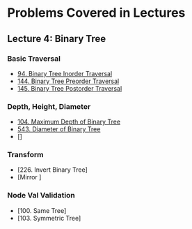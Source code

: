# Problems Covered in Lectures


## Lecture 4: Binary Tree
### Basic Traversal
- [94. Binary Tree Inorder Traversal](https://leetcode.com/problems/binary-tree-inorder-traversal)
- [144. Binary Tree Preorder Traversal](https://leetcode.com/problems/binary-tree-preorder-traversal)
- [145. Binary Tree Postorder Traversal](https://leetcode.com/problems/binary-tree-postorder-traversal)

### Depth, Height, Diameter
- [104. Maximum Depth of Binary Tree](https://leetcode.com/problems/maximum-depth-of-binary-tree)
- [543. Diameter of Binary Tree](https://leetcode.com/problems/diameter-of-binary-tree)
- []

### Transform
- [226. Invert Binary Tree]
- [Mirror ]

### Node Val Validation
- [100. Same Tree]
- [103. Symmetric Tree]

